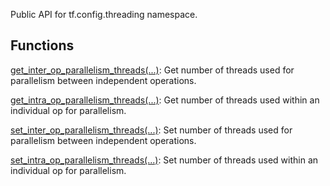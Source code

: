 Public API for tf.config.threading namespace.
## Functions
[get_inter_op_parallelism_threads(...)](https://tensorflow.google.cn/api_docs/python/tf/config/threading/get_inter_op_parallelism_threads): Get number of threads used for parallelism between independent operations.

[get_intra_op_parallelism_threads(...)](https://tensorflow.google.cn/api_docs/python/tf/config/threading/get_intra_op_parallelism_threads): Get number of threads used within an individual op for parallelism.

[set_inter_op_parallelism_threads(...)](https://tensorflow.google.cn/api_docs/python/tf/config/threading/set_inter_op_parallelism_threads): Set number of threads used for parallelism between independent operations.

[set_intra_op_parallelism_threads(...)](https://tensorflow.google.cn/api_docs/python/tf/config/threading/set_intra_op_parallelism_threads): Set number of threads used within an individual op for parallelism.

